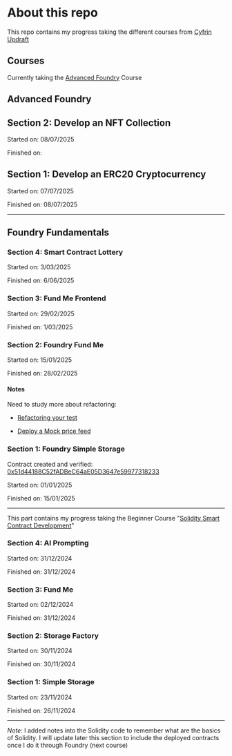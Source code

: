 # About this repo

This repo contains my progress taking the different courses from [Cyfrin Updraft](https://x.com/CyfrinUpdraft)

## Courses

Currently taking the [Advanced Foundry](https://updraft.cyfrin.io/courses/advanced-foundry) Course

## Advanced Foundry

## Section 2: Develop an NFT Collection

Started on: 08/07/2025

Finished on:

## Section 1: Develop an ERC20 Cryptocurrency

Started on: 07/07/2025

Finished on: 08/07/2025

---

## Foundry Fundamentals

### Section 4: Smart Contract Lottery

Started on: 3/03/2025

Finished on: 6/06/2025

### Section 3: Fund Me Frontend

Started on: 29/02/2025

Finished on: 1/03/2025

### Section 2: Foundry Fund Me

Started on: 15/01/2025

Finished on: 28/02/2025

#### Notes

Need to study more about refactoring:

- [Refactoring your test](https://updraft.cyfrin.io/courses/foundry/foundry-fund-me/refactoring-testing)

- [Deploy a Mock price feed](https://updraft.cyfrin.io/courses/foundry/foundry-fund-me/refactoring-helper)

### Section 1: Foundry Simple Storage

Contract created and verified: [0x51d44188C52fADBeC64aE05D3647e59977318233](https://sepolia.etherscan.io/address/0x51d44188C52fADBeC64aE05D3647e59977318233#code)

Started on: 01/01/2025

Finished on: 15/01/2025

---

This part contains my progress taking the Beginner Course "[Solidity Smart Contract Development](https://updraft.cyfrin.io/courses/solidity)"

### Section 4: AI Prompting

Started on: 31/12/2024

Finished on: 31/12/2024

### Section 3: Fund Me

Started on: 02/12/2024

Finished on: 31/12/2024

### Section 2: Storage Factory

Started on: 30/11/2024

Finished on: 30/11/2024

### Section 1: Simple Storage

Started on: 23/11/2024

Finished on: 26/11/2024

---

*Note*: I added notes into the Solidity code to remember what are the basics of Solidity. I will update later this section to include the deployed contracts once I do it through Foundry (next course)

